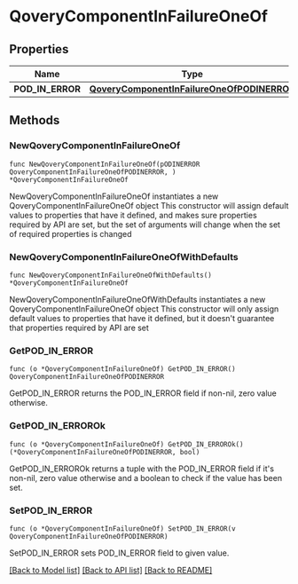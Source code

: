 # QoveryComponentInFailureOneOf

## Properties

Name | Type | Description | Notes
------------ | ------------- | ------------- | -------------
**POD_IN_ERROR** | [**QoveryComponentInFailureOneOfPODINERROR**](QoveryComponentInFailureOneOfPODINERROR.md) |  | 

## Methods

### NewQoveryComponentInFailureOneOf

`func NewQoveryComponentInFailureOneOf(pODINERROR QoveryComponentInFailureOneOfPODINERROR, ) *QoveryComponentInFailureOneOf`

NewQoveryComponentInFailureOneOf instantiates a new QoveryComponentInFailureOneOf object
This constructor will assign default values to properties that have it defined,
and makes sure properties required by API are set, but the set of arguments
will change when the set of required properties is changed

### NewQoveryComponentInFailureOneOfWithDefaults

`func NewQoveryComponentInFailureOneOfWithDefaults() *QoveryComponentInFailureOneOf`

NewQoveryComponentInFailureOneOfWithDefaults instantiates a new QoveryComponentInFailureOneOf object
This constructor will only assign default values to properties that have it defined,
but it doesn't guarantee that properties required by API are set

### GetPOD_IN_ERROR

`func (o *QoveryComponentInFailureOneOf) GetPOD_IN_ERROR() QoveryComponentInFailureOneOfPODINERROR`

GetPOD_IN_ERROR returns the POD_IN_ERROR field if non-nil, zero value otherwise.

### GetPOD_IN_ERROROk

`func (o *QoveryComponentInFailureOneOf) GetPOD_IN_ERROROk() (*QoveryComponentInFailureOneOfPODINERROR, bool)`

GetPOD_IN_ERROROk returns a tuple with the POD_IN_ERROR field if it's non-nil, zero value otherwise
and a boolean to check if the value has been set.

### SetPOD_IN_ERROR

`func (o *QoveryComponentInFailureOneOf) SetPOD_IN_ERROR(v QoveryComponentInFailureOneOfPODINERROR)`

SetPOD_IN_ERROR sets POD_IN_ERROR field to given value.



[[Back to Model list]](../README.md#documentation-for-models) [[Back to API list]](../README.md#documentation-for-api-endpoints) [[Back to README]](../README.md)


